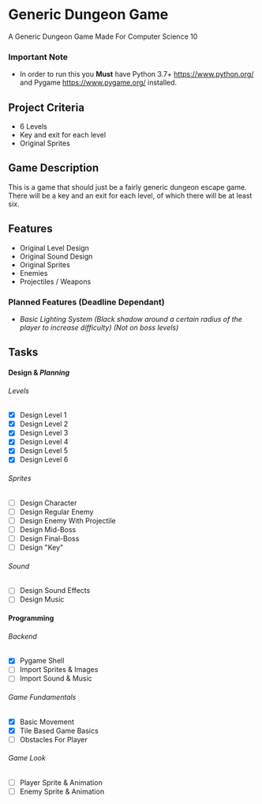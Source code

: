 # Generic Dungeon Game
A Generic Dungeon Game Made For Computer Science 10

### Important Note
 - In order to run this you **Must** have Python 3.7+ https://www.python.org/ and Pygame https://www.pygame.org/ installed.

## Project Criteria
 - 6 Levels
 - Key and exit for each level
 - Original Sprites

 ## Game Description
 This is a game that should just be a fairly generic dungeon escape game.
 There will be a key and an exit for each level, of which there will be at least six.
 
 ## Features
 - Original Level Design
 - Original Sound Design
 - Original Sprites
 - Enemies
 - Projectiles / Weapons
 ### Planned Features (Deadline Dependant)
  - *Basic Lighting System (Black shadow around a certain radius of the player to increase difficulty) (Not on boss levels)*
	
	
## Tasks
#### Design & *Planning*
###### Levels
 - [x] Design Level 1
 - [x] Design Level 2
 - [x] Design Level 3
 - [x] Design Level 4
 - [x] Design Level 5
 - [x] Design Level 6
 
###### Sprites
 - [ ] Design Character
 - [ ] Design Regular Enemy
 - [ ] Design Enemy With Projectile
 - [ ] Design Mid-Boss
 - [ ] Design Final-Boss
 - [ ] Design "Key"
 
###### Sound
 - [ ] Design Sound Effects
 - [ ] Design Music
 
#### Programming
###### Backend
 - [x] Pygame Shell
 - [ ] Import Sprites & Images
 - [ ] Import Sound & Music
###### Game Fundamentals
 - [x] Basic Movement
 - [x] Tile Based Game Basics
 - [ ] Obstacles For Player
###### Game Look
 - [ ] Player Sprite & Animation
 - [ ] Enemy Sprite & Animation
